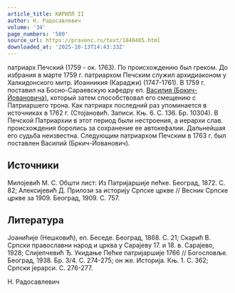 ```yaml
---
article_title: КИРИЛЛ II
author: Н. Радосавлевич
volume: '34'
page_numbers: '580'
source_url: https://pravenc.ru/text/1840405.html
downloaded_at: '2025-10-13T14:43:33Z'
---
```


патриарх Печский (1759 - ок. 1763). По происхождению был греком. До избрания в марте 1759 г. патриархом Печским служил архидиаконом у Халкидонского митр. Иоанникия (Караджи) (1747-1761). В 1759 г. поставил на Босно-Сараевскую кафедру еп. [Василия (Бркич-Йовановича)](<https://pravenc.ru/text/Василия (Бркич-Йовановича).html>), который затем способствовал его смещению с Патриаршего трона. Как патриарх последний раз упоминается в источниках в 1762 г. (Стоjановић. Записи. Књ. 6. С. 136. Бр. 10304). В Печской Патриархии в этот период были нестроения, а иерархи слав. происхождения боролись за сохранение ее автокефалии. Дальнейшая его судьба неизвестна. Следующим патриархом Печским в 1763 г. был поставлен Василий (Бркич-Йованович).

## Источники

Милоjевић М. С. Обшти лист: Из Патриjаршиjе пећке. Београд, 1872. С. 82; Алексиjевић Д. Прилози за историjу Српске цркве // Весник Српске цркве за 1909. Београд, 1909. С. 757.

## Литература

Jоанићиjе (Нешковић), еп. Беседе. Београд, 1868. С. 21; Скарић В. Српски православни народ и црква у Сараjеву 17. и 18. в. Сараjево, 1928; Слиjепчевић Ђ. Укидање Пећке патриjаршиjе 1766 // Богословље. Београд, 1938. Бр. 3/4. С. 274-275; он же. Историjа. Књ. 1. С. 362; Српски jерарси. С. 276-277.

Н. Радосавлевич

